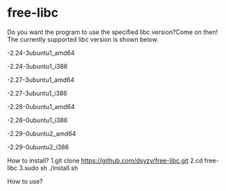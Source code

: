 # free-libc
Do you want the program to use the specified libc version?Come on then!
The currently supported libc version is shown below.

-2.24-3ubuntu1_amd64

-2.24-3ubuntu1_i386

-2.27-3ubuntu1_amd64

-2.27-3ubuntu1_i386

-2.28-0ubuntu1_amd64

-2.28-0ubuntu1_i386

-2.29-0ubuntu2_amd64

-2.29-0ubuntu2_i386

How to install?
1.git clone https://github.com/dsyzy/free-libc.git
2.cd free-libc
3.sudo sh ./install.sh

How to use?



